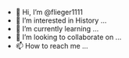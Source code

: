 - 👋 Hi, I’m @flieger1111
- 👀 I’m interested in History ...
- 🌱 I’m currently learning ...
- 💞️ I’m looking to collaborate on ...
- 📫 How to reach me ...

<!---
flieger1111/flieger1111 is a ✨ special ✨ repository because its `README.md` (this file) appears on your GitHub profile.
You can click the Preview link to take a look at your changes.
--->

